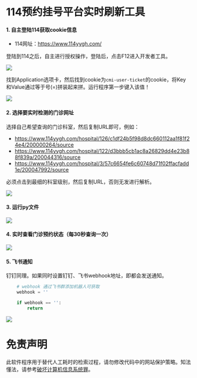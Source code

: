 # 114预约挂号平台实时刷新工具

#### 1. 自主登陆114获取cookie信息

* 114网址：https://www.114yygh.com/

登陆到114之后，自主进行授权操作，登陆后，点击F12进入开发者工具。

![](images/F9D7620F-E6D6-430C-A419-9700181294CC.png)

找到Application选项卡，然后找到cookie为`cmi-user-ticket`的cookie，将Key和Value通过等于号(=)拼装起来拼。运行程序第一步键入该值！

![](images/5DB58EC7-A7AB-4471-9604-D6BD8E718806.png)

#### 2. 选择要实时检测的门诊网址

选择自己希望查询的门诊科室，然后复制URL即可，例如：

* https://www.114yygh.com/hospital/126/c1df24b5f98d8dc660112aa1f81f24e4/200000264/source
* https://www.114yygh.com/hospital/122/d3bbb5cb1ac8a26829dd4e23b88f839a/200044316/source
* https://www.114yygh.com/hospital/3/57c6654fe6c60748d71f02ffacfadd1e/200047992/source

必须点击到最细的科室级别，然后复制URL，否则无发进行解析。

![](images/6D65B0A1-8980-4AEF-8596-C4AEB7FB87E4.png)

#### 3. 运行py文件

![](images/A110686C-3D4D-4603-8687-C6F476A0AEF8.png)

#### 4. 实时查看门诊预约状态（每30秒查询一次）

![](images/CBB685EF-CAD3-4D94-9EB7-76B0254BB781.png)

#### 5. 飞书通知

钉钉同理。如果同时设置钉钉、飞书webhook地址，即都会发送通知。

```python
    # webhook 通过飞书群添加机器人可获取
    webhook = ''

    if webhook == '':
        return
```

![](images/img.png)

# 免责声明

此软件程序用于替代人工耗时的检索过程，请勿修改代码中的网站保护策略。知法懂法，请参考[破坏计算机信息系统罪](https://www.66law.cn/zuiming/276.aspx)。
